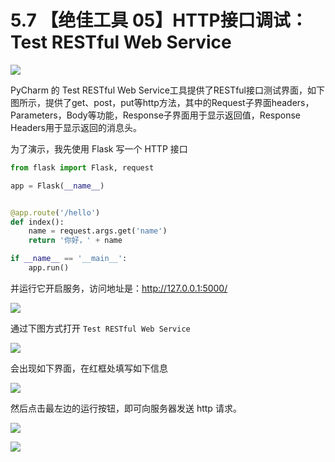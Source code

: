 # 5.7 【绝佳工具 05】HTTP接口调试：Test RESTful Web Service

![](http://image.iswbm.com/20200804124133.png)

PyCharm 的 Test RESTful Web Service工具提供了RESTful接口测试界面，如下图所示，提供了get、post，put等http方法，其中的Request子界面headers，Parameters，Body等功能，Response子界面用于显示返回值，Response Headers用于显示返回的消息头。

为了演示，我先使用 Flask 写一个 HTTP 接口

```python
from flask import Flask, request

app = Flask(__name__)


@app.route('/hello')
def index():
    name = request.args.get('name')
    return '你好，' + name

if __name__ == '__main__':
    app.run()
```

并运行它开启服务，访问地址是：http://127.0.0.1:5000/

![](http://image.iswbm.com/20200825075118.png)

通过下图方式打开 `Test RESTful Web Service`

![](http://image.iswbm.com/20200825073354.png)

会出现如下界面，在红框处填写如下信息

![](http://image.iswbm.com/20200825075226.png)

然后点击最左边的运行按钮，即可向服务器发送 http 请求。

![](http://image.iswbm.com/20200825075434.png)

![](http://image.iswbm.com/20200607174235.png)